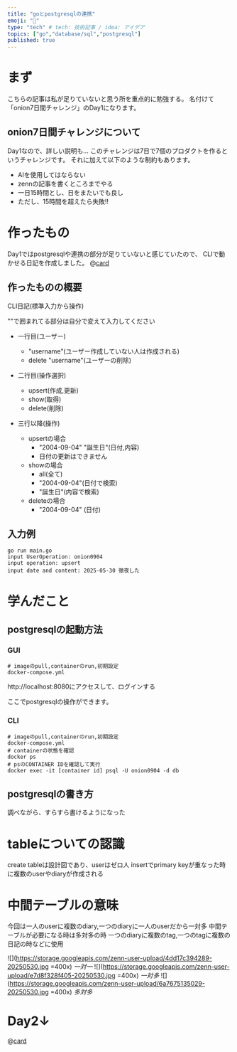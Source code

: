 ```yaml
---
title: "goとpostgresqlの連携"
emoji: "🐘"
type: "tech" # tech: 技術記事 / idea: アイデア
topics: ["go","database/sql","postgresql"]
published: true
---
```



# まず
こちらの記事は私が足りていないと思う所を重点的に勉強する。
名付けて「onion7日間チャレンジ」のDay1になります。


## onion7日間チャレンジについて
Day1なので、詳しい説明も...
このチャレンジは7日で7個のプロダクトを作るというチャレンジです。
それに加えて以下のような制約もあります。
- AIを使用してはならない
- zennの記事を書くところまでやる
- 一日15時間とし、日をまたいでも良し
- ただし、15時間を超えたら失敗!!


# 作ったもの
Day1ではpostgresqlや連携の部分が足りていないと感じていたので、
CLIで動かせる日記を作成しました。
@[card](https://github.com/onion0904/day-one-sql)

## 作ったものの概要

CLI日記(標準入力から操作)

""で囲まれてる部分は自分で変えて入力してください

- 一行目(ユーザー)
    - "username"(ユーザー作成していない人は作成される)
    - delete "username"(ユーザーの削除)

- 二行目(操作選択)
    - upsert(作成,更新)
    - show(取得)
    - delete(削除)

- 三行以降(操作)
    - upsertの場合
        - "2004-09-04" "誕生日"(日付,内容)
        - 日付の更新はできません
    - showの場合
        - all(全て)
        - "2004-09-04"(日付で検索)
        - "誕生日"(内容で検索)
    - deleteの場合
        - "2004-09-04" (日付)

## 入力例
```
go run main.go
input UserOperation: onion0904
input operation: upsert
input date and content: 2025-05-30 徹夜した
```

# 学んだこと
## postgresqlの起動方法

### GUI

```
# imageのpull,containerのrun,初期設定
docker-compose.yml
```
http://localhost:8080にアクセスして、ログインする

ここでpostgresqlの操作ができます。

### CLI

```
# imageのpull,containerのrun,初期設定
docker-compose.yml
# containerの状態を確認 
docker ps
# psのCONTAINER IDを確認して実行
docker exec -it [container id] psql -U onion0904 -d db
```
## postgresqlの書き方
調べながら、すらすら書けるようになった

# tableについての認識
create tableは設計図であり、userはゼロ人
insertでprimary keyが重なった時に複数のuserやdiaryが作成される

# 中間テーブルの意味
今回は一人のuserに複数のdiary,一つのdiaryに一人のuserだから一対多
中間テーブルが必要になる時は多対多の時
一つのdiaryに複数のtag,一つのtagに複数の日記の時などに使用

![](https://storage.googleapis.com/zenn-user-upload/4dd17c394289-20250530.jpg =400x)
*一対一*
![](https://storage.googleapis.com/zenn-user-upload/e7d8f328f405-20250530.jpg =400x)
*一対多*
![](https://storage.googleapis.com/zenn-user-upload/6a7675135029-20250530.jpg =400x)
*多対多*


# Day2↓
@[card](https://zenn.dev/onion0904/articles/dddf46cdceccb0)